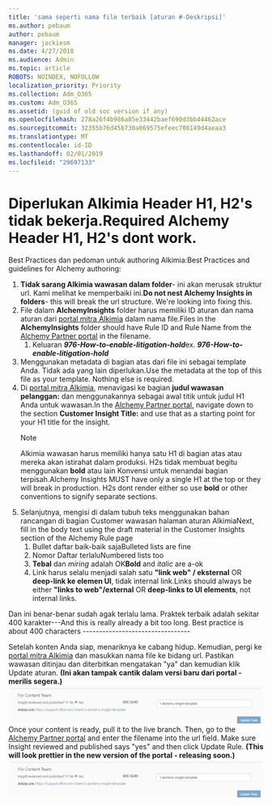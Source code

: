 ```yaml
---
title: 'sama seperti nama file terbaik [aturan #-Deskripsi]'
ms.author: pebaum
author: pebaum
manager: jackiesm
ms.date: 4/27/2018
ms.audience: Admin
ms.topic: article
ROBOTS: NOINDEX, NOFOLLOW
localization_priority: Priority
ms.collection: Adm_O365
ms.custom: Adm_O365
ms.assetid: (guid of old soc version if any)
ms.openlocfilehash: 278a26f4b986a85e33442baef690d3bb44462ace
ms.sourcegitcommit: 32355b76d45b730a069575efeec708149d4aeaa3
ms.translationtype: MT
ms.contentlocale: id-ID
ms.lasthandoff: 02/01/2019
ms.locfileid: "29697133"
---
```

# <a name="required-alchemy-header-h1-h2s-dont-work"></a><span data-ttu-id="24765-102">Diperlukan Alkimia Header H1, H2's tidak bekerja.</span><span class="sxs-lookup"><span data-stu-id="24765-102">Required Alchemy Header H1, H2's dont work.</span></span>
<span data-ttu-id="24765-103">Best Practices dan pedoman untuk authoring Alkimia:</span><span class="sxs-lookup"><span data-stu-id="24765-103">Best Practices and guidelines for Alchemy authoring:</span></span>

1. <span data-ttu-id="24765-p101">**Tidak sarang Alkimia wawasan dalam folder**- ini akan merusak struktur url. Kami melihat ke memperbaiki ini.</span><span class="sxs-lookup"><span data-stu-id="24765-p101">**Do not nest Alchemy Insights in folders**- this will break the url structure. We're looking into fixing this.</span></span>
1. <span data-ttu-id="24765-106">File dalam **AlchemyInsights** folder harus memiliki ID aturan dan nama aturan dari [portal mitra Alkimia](https://alchemyportal.azurewebsites.net) dalam nama file.</span><span class="sxs-lookup"><span data-stu-id="24765-106">Files in the **AlchemyInsights** folder should have Rule ID and Rule Name from the [Alchemy Partner portal](https://alchemyportal.azurewebsites.net) in the filename.</span></span>
    1. <span data-ttu-id="24765-p102">Keluaran ***976-How-to-enable-litigation-hold***</span><span class="sxs-lookup"><span data-stu-id="24765-p102">ex. ***976-How-to-enable-litigation-hold***</span></span>
1. <span data-ttu-id="24765-p103">Menggunakan metadata di bagian atas dari file ini sebagai template Anda. Tidak ada yang lain diperlukan.</span><span class="sxs-lookup"><span data-stu-id="24765-p103">Use the metadata at the top of this file as your template. Nothing else is required.</span></span>
1. <span data-ttu-id="24765-111">Di [portal mitra Alkimia](https://alchemyportal.azurewebsites.net), menavigasi ke bagian **judul wawasan pelanggan:** dan menggunakannya sebagai awal titik untuk judul H1 Anda untuk wawasan.</span><span class="sxs-lookup"><span data-stu-id="24765-111">In the [Alchemy Partner portal](https://alchemyportal.azurewebsites.net), navigate down to the section **Customer Insight Title:** and use that as a starting point for your H1 title for the insight.</span></span> 
    > [!NOTE]
    > <span data-ttu-id="24765-p104">Alkimia wawasan harus memiliki hanya satu H1 di bagian atas atau mereka akan istirahat dalam produksi. H2s tidak membuat begitu menggunakan **bold** atau lain Konvensi untuk menandai bagian terpisah.</span><span class="sxs-lookup"><span data-stu-id="24765-p104">Alchemy Insights MUST have only a single H1 at the top or they will break in production. H2s dont render either so use **bold** or other conventions to signify separate sections.</span></span>
1. <span data-ttu-id="24765-114">Selanjutnya, mengisi di dalam tubuh teks menggunakan bahan rancangan di bagian Customer wawasan halaman aturan Alkimia</span><span class="sxs-lookup"><span data-stu-id="24765-114">Next, fill in the body text using the draft material in the Customer Insights section of the Alchemy Rule page</span></span>
    1. <span data-ttu-id="24765-115">Bullet daftar baik-baik saja</span><span class="sxs-lookup"><span data-stu-id="24765-115">Bulleted lists are fine</span></span>
    1. <span data-ttu-id="24765-116">Nomor Daftar terlalu</span><span class="sxs-lookup"><span data-stu-id="24765-116">Numbered lists too</span></span>
    1. <span data-ttu-id="24765-117">**Tebal** dan *miring* adalah OK</span><span class="sxs-lookup"><span data-stu-id="24765-117">**Bold** and *italic* are a-ok</span></span>
    1. <span data-ttu-id="24765-118">Link harus selalu menjadi salah satu **"link web" / eksternal** OR **deep-link ke elemen UI**, tidak internal link.</span><span class="sxs-lookup"><span data-stu-id="24765-118">Links should always be either **"links to web"/external** OR **deep-links to UI elements**, not internal links.</span></span>

<span data-ttu-id="24765-p105">Dan ini benar-benar sudah agak terlalu lama. Praktek terbaik adalah sekitar 400 karakter---</span><span class="sxs-lookup"><span data-stu-id="24765-p105">And this is really already a bit too long. Best practice is about 400 characters ---------------------------------</span></span>

<span data-ttu-id="24765-p106">Setelah konten Anda siap, menariknya ke cabang hidup. Kemudian, pergi ke [portal mitra Alkimia](https://alchemyportal.azurewebsites.net) dan masukkan nama file ke bidang url. Pastikan wawasan ditinjau dan diterbitkan mengatakan "ya" dan kemudian klik Update aturan. **(Ini akan tampak cantik dalam versi baru dari portal - merilis segera.)** 
 ![bidang url](media/for-content-team.PNG)</span><span class="sxs-lookup"><span data-stu-id="24765-p106">Once your content is ready, pull it to the live branch. Then, go to the [Alchemy Partner portal](https://alchemyportal.azurewebsites.net) and enter the filename into the url field. Make sure Insight reviewed and published says "yes" and then click Update Rule. **(This will look prettier in the new version of the portal - releasing soon.)**
![url field](media/for-content-team.PNG)</span></span>

